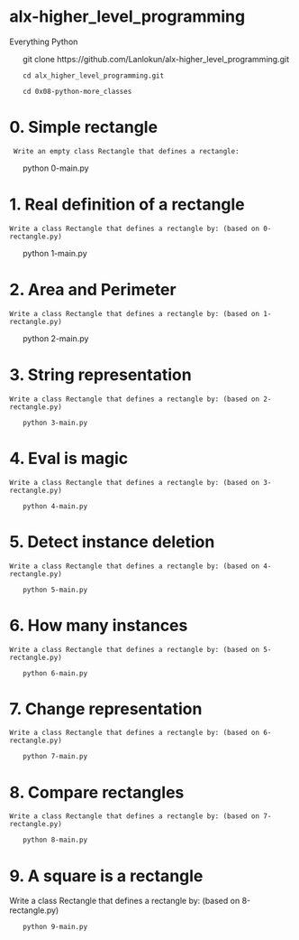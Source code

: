 # alx-higher_level_programming
Everything Python

<ul>
    git clone https://github.com/Lanlokun/alx-higher_level_programming.git

    cd alx_higher_level_programming.git

    cd 0x08-python-more_classes

 </ul>


 # 0. Simple rectangle

     Write an empty class Rectangle that defines a rectangle:

<ul>
    python 0-main.py

</ul>

# 1. Real definition of a rectangle

    Write a class Rectangle that defines a rectangle by: (based on 0-rectangle.py)


<ul>
    python 1-main.py

</ul>

# 2. Area and Perimeter

    Write a class Rectangle that defines a rectangle by: (based on 1-rectangle.py)

<ul>
    python 2-main.py

</ul>


# 3. String representation

    Write a class Rectangle that defines a rectangle by: (based on 2-rectangle.py)

<ul>

    python 3-main.py

</ul>

# 4. Eval is magic

    Write a class Rectangle that defines a rectangle by: (based on 3-rectangle.py)

<ul>

    python 4-main.py

</ul>

# 5. Detect instance deletion

    Write a class Rectangle that defines a rectangle by: (based on 4-rectangle.py)


<ul>

    python 5-main.py

</ul>

# 6. How many instances

    Write a class Rectangle that defines a rectangle by: (based on 5-rectangle.py)

<ul>

    python 6-main.py

</ul>

# 7. Change representation

    Write a class Rectangle that defines a rectangle by: (based on 6-rectangle.py)

<ul>

    python 7-main.py

</ul>

# 8. Compare rectangles

    Write a class Rectangle that defines a rectangle by: (based on 7-rectangle.py)


<ul>

    python 8-main.py

</ul>

# 9. A square is a rectangle

Write a class Rectangle that defines a rectangle by: (based on 8-rectangle.py)


<ul>

    python 9-main.py

</ul>

